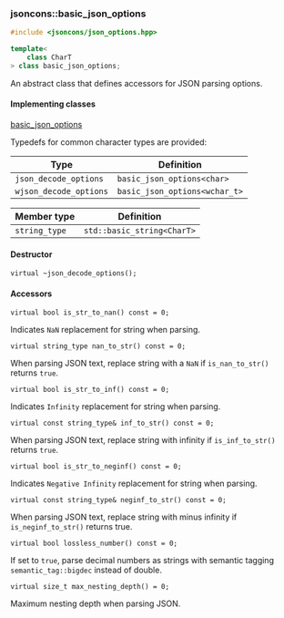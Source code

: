 ### jsoncons::basic_json_options

```c++
#include <jsoncons/json_options.hpp>

template< 
    class CharT
> class basic_json_options;
```

An abstract class that defines accessors for JSON parsing options.

#### Implementing classes

[basic_json_options](basic_json_options.md)

Typedefs for common character types are provided:

Type                |Definition
--------------------|------------------------------
`json_decode_options`        |`basic_json_options<char>`
`wjson_decode_options`       |`basic_json_options<wchar_t>`

Member type                         |Definition
------------------------------------|------------------------------
`string_type`|`std::basic_string<CharT>`

#### Destructor

    virtual ~json_decode_options();

#### Accessors

    virtual bool is_str_to_nan() const = 0;
Indicates `NaN` replacement for string when parsing.

    virtual string_type nan_to_str() const = 0;
When parsing JSON text, replace string with a `NaN` if `is_nan_to_str()` returns `true`.

    virtual bool is_str_to_inf() const = 0;
Indicates `Infinity` replacement for string when parsing.

    virtual const string_type& inf_to_str() const = 0; 
When parsing JSON text, replace string with infinity if `is_inf_to_str()` returns `true`.

    virtual bool is_str_to_neginf() const = 0;
Indicates `Negative Infinity` replacement for string when parsing.

    virtual const string_type& neginf_to_str() const = 0; 
When parsing JSON text, replace string with minus infinity if `is_neginf_to_str()` returns true.

    virtual bool lossless_number() const = 0; 
If set to `true`, parse decimal numbers as strings with semantic tagging `semantic_tag::bigdec` instead of double.

    virtual size_t max_nesting_depth() = 0;
 Maximum nesting depth when parsing JSON.

